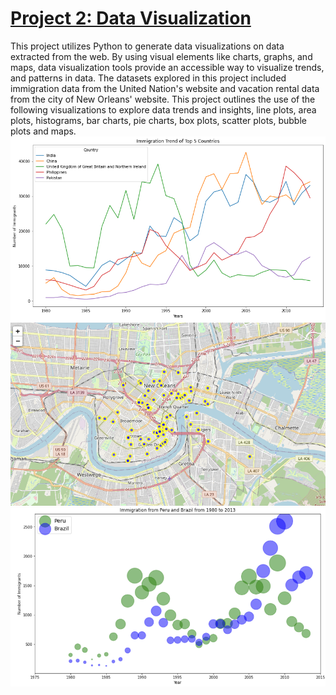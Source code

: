 # [Project 2: Data Visualization](https://colab.research.google.com/github/dandersonghub/Data-Visualization/blob/main/Data_Visualization.ipynb)
This project utilizes Python to generate data visualizations on data extracted from the web. By using visual elements like charts, graphs, and maps, data visualization tools provide an accessible way to visualize trends, and patterns in data. The datasets explored in this project included immigration data from the United Nation's website and vacation rental data from the city of New Orleans' website. This project outlines the use of the following visualizations to explore data trends and insights, line plots, area plots, histograms, bar charts, pie charts, box plots, scatter plots, bubble plots and maps.  
![](https://github.com/dandersonghub/Data-Visualization/blob/main/Line%20Plot.png)
![](https://github.com/dandersonghub/Data-Visualization/blob/main/NOLA_Map2.png)
![](https://github.com/dandersonghub/Data-Visualization/blob/main/Bubble%20Plot.png)
